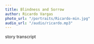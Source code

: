 ```yaml
---
title: Blindness and Sorrow
author: Ricardo Vargas
photo_url: "/portraits/Ricardo-min.jpg"
audio_url: "/audio/ricardo.mp3"
---
```


story transcript